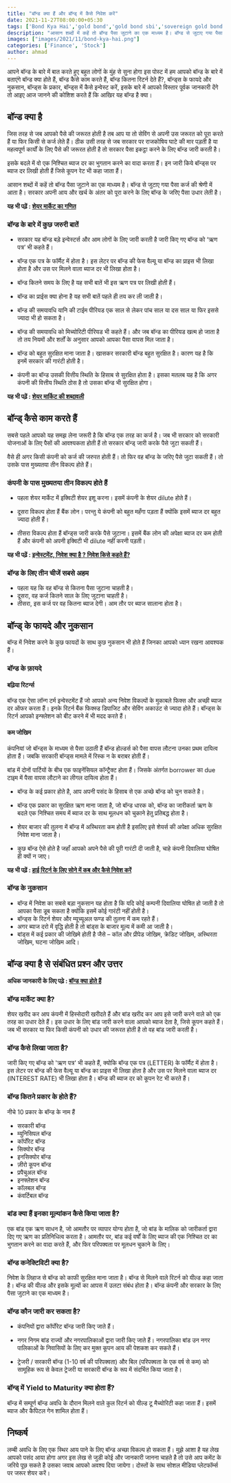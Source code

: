 ```yaml
---
title: "बॉन्ड क्या हैं और बॉन्ड् में कैसे निवेश करें"
date: 2021-11-27T08:00:00+05:30
tags: ['Bond Kya Hai','gold bond','gold bond sbi','sovereign gold bond','sovereign gold bond']
description: "आसान शब्दों में कहें तो बॉन्ड पैसा जुटाने का एक माध्यम है। बॉन्ड से जुटाए गया पैसा कर्ज की श्रेणी में आता है। सरकार अपनी आय और खर्च के अंतर को पूरा करने के लिए बॉन्ड के जरिए पैसा उधार लेती है।"
images: ["images/2021/11/bond-kya-hai.png"]
categories: ['Finance', 'Stock']
author: ahmad
---
```


आपने बॉन्ड के बारे में बात करते हुए बहुत लोगों के मुंह से सुना होगा इस पोस्ट में हम आपको बॉन्ड के बारे में बताएंगे बॉन्ड क्या होते हैं, बॉन्ड कैसे काम करते हैं, बॉन्ड कितना रिटर्न देते हैं?, बॉन्ड्स के फायदे और नुकसान, बॉन्ड्स के प्रकार, बॉन्ड्स में कैसे इन्वेस्ट करें, इसके बारे में आपको विस्तार पूर्वक जानकारी देंगे तो आइए आज जानने की कोशिश करते हैं कि आखिर यह बॉन्ड है क्या।

## बॉन्ड क्या है
जिस तरह से जब आपको पैसे की जरूरत होती है तब आप या तो सेविंग से अपनी उस जरूरत को पूरा करते हैं या फिर किसी से कर्ज लेते हैं। ठीक उसी तरह से जब सरकार पर राजकोषिय घाटे की मार पड़ती है या महत्वपूर्ण कार्यों के लिए पैसे की जरूरत होती है तो सरकार पैसा इकट्ठा करने के लिए बॉन्ड जारी करती है। 

इसके बदले में वो एक निश्चित ब्याज दर का भुगतान करने का वादा करता हैं। इन जारी किये बॉन्ड्स पर ब्याज दर लिखी होती हैं जिसे कूपन रेट भी कहा जाता हैं।

आसान शब्दों में कहें तो बॉन्ड पैसा जुटाने का एक माध्यम है। बॉन्ड से जुटाए गया पैसा कर्ज की श्रेणी में आता है। सरकार अपनी आय और खर्च के अंतर को पूरा करने के लिए बॉन्ड के जरिए पैसा उधार लेती है। 

**यह भी पढ़ें : [शेयर मार्केट का गणित](https://fincz.com/hi/share-market/)**

### बॉन्ड के बारे में कुछ जरुरी बातें 

- सरकार यह बॉन्ड बड़े इन्वेस्टर्स और आम लोगों के लिए जारी करती है जारी किए गए बॉन्ड को ‘ऋण पत्र’ भी कहते हैं।

- बॉन्ड एक पत्र के फॉर्मैट में होता है। इस लेटर पर बॉन्ड की फेस वैल्यू या बॉन्ड का प्राइस भी लिखा होता है और उस पर मिलने वाला ब्याज दर भी लिखा होता है।

- बॉन्ड कितने समय के लिए है यह सभी बातें भी इस ऋण पत्र पर लिखी होती हैं।

- बॉन्ड का प्राईस क्या होना है यह सभी बातें पहले ही तय कर ली जाती है।

- बॉन्ड की समयावधि यानि की टाईम पीरियड एक साल से लेकर पांच साल या दस साल या फिर इससे ज्यादा भी हो सकता है। 

- बॉन्ड की समयावधि को मिच्योरिटी पीरियड भी कहते हैं। और जब बॉन्ड का पीरियड खत्म हो जाता है तो तय नियमों और शर्तों के अनुसार आपको आपका पैसा वापस मिल जाता है।

- बॉन्ड को बहुत सुरक्षित माना जाता है। खासकर सरकारी बॉन्ड बहुत सुरक्षित है। कारण यह है कि इनमें सरकार की गारंटी होती है। 

- कंपनी का बॉन्ड उसकी वित्तीय स्थिति के हिसाब से सुरक्षित होता है। इसका मतलब यह है कि अगर कंपनी की वित्तीय स्थिति ठोस है तो उसका बॉन्ड भी सुरक्षित होगा। 

**यह भी पढ़ें : [शेयर मार्किट की शब्दावली ](https://fincz.com/hi/share-market-terminology/)**

## बॉन्ड् कैसे काम करते हैं 
सबसे पहले आपको यह समझ लेना जरूरी है कि बॉन्ड एक तरह का कर्ज है।
जब भी सरकार को सरकारी योजनाओं के लिए पैसों की आवश्यकता होती हैं तो सरकार बॉन्ड् जारी करके पैसे जुटा सकती हैं।

वैसे ही अगर किसी कंपनी को कर्ज की जरुरत होती हैं। तो फिर वह बॉन्ड के जरिए पैसे जुटा सकती हैं। तो उसके पास मुख्यतया तीन विकल्प होते हैं।

### कंपनी के पास मुख्यतया तीन विकल्प होते हैं

- पहला शेयर मार्केट में इक्विटी शेयर इशू करना। इसमें कंपनी के शेयर dilute होते हैं।

- दूसरा विकल्प होता हैं बैंक लोन। परन्तु ये कंपनी को बहुत महँगा पड़ता हैं क्योंकि इसमें ब्याज दर बहुत ज्यादा होती हैं।

- तीसरा विकल्प होता हैं बॉन्ड्स जारी करके पैसे जुटाना। इसमें बैंक लोन की अपेक्षा ब्याज दर कम होती हैं और कंपनी को अपनी इक्विटी भी dilute नहीं करनी पड़ती।

**यह भी पढ़ें : [इन्वेस्टमेंट, निवेश क्या है ? निवेश किसे कहते हैं?](https://fincz.com/hi/investment/)**

### बॉन्ड के लिए तीन चीजें सबसे अहम
- पहला यह कि वह बॉन्ड से कितना पैसा जुटाना चाहती है।
-  दूसरा, वह कर्ज कितने साल के लिए जुटाना चाहती है। 
-  तीसरा, इस कर्ज पर वह कितना ब्याज देगी। आम तौर पर ब्याज सालाना होता है।

## बॉन्ड् के फायदे और नुकसान
बॉन्ड में निवेश करने के कुछ फायदों के साथ कुछ नुकसान भी होते हैं जिनका आपको ध्यान रखना आवश्यक हैं।

### बॉन्ड के फ़ायदे

#### बढ़िया रिटर्न्स
बॉन्ड एक ऐसा लॉन्ग टर्म इन्वेस्टमेंट हैं जो आपको अन्य निवेश विकल्पों के मुकाबले फिक्स और अच्छी ब्याज दर ऑफर करता हैं। इनके रिटर्न बैंक फिक्स्ड डिपाजिट और सेविंग अकाउंट से ज्यादा होते हैं। बॉन्ड्स के रिटर्न आपको इन्फ्लेशन को बीट करने में भी मदद करते हैं।

#### कम जोखिम
कंपनियां जो बॉन्ड्स के माध्यम से पैसा उठाती हैं बॉन्ड होल्डर्स को पैसा वापस लौटना उनका प्रथम दायित्व होता हैं। जबकि सरकारी बॉन्ड्स मामले में रिस्क न के बराबर होती हैं।

बांड में दोनों पार्टियों के बीच एक फाइनेंसियल कॉन्ट्रैक्ट होता हैं। जिसके अंतर्गत borrower का due टाइम में पैसा वापस लौटाने का लीगल दायित्व होता हैं।

- बॉन्ड के कई प्रकार होते है, आप अपनी पसंद के हिसाब से एक अच्छे बॉन्ड को चुन सकते है।

- बॉन्ड एक प्रकार का सुरक्षित ऋण माना जाता है, जो बॉन्ड धारक को, बॉन्ड का जारीकर्ता ऋण के बदले एक निश्चित समय में ब्याज दर के साथ मूलधन को चुकाने हेतु प्रतिबद्ध होता है।

- शेयर बाजार की तुलना में बॉन्ड में अस्थिरता कम होती है इसलिए इसे शेयर्स की अपेक्षा अधिक सुरक्षित निवेश माना जाता है।

- कुछ बॉन्ड ऐसे होते है जहाँ आपको अपने पैसे की पूरी गारंटी दी जाती है, चाहे कंपनी दिवालिया घोषित ही क्यों न जाए।

**यह भी पढ़ें : [हाई रिटर्न के लिए सोने में कब और कैसे निवेश करें](https://fincz.com/hi/gold-investment/)**

### बॉन्ड के नुकसान
- बॉन्ड में निवेश का सबसे बड़ा नुकसान यह होता है कि यदि कोई कम्पनी दिवालिया घोषित हो जाती है तो आपका पैसा डूब सकता है क्योंकि इसमें कोई गारंटी नहीं होती है।
- बॉन्ड्स के रिटर्न शेयर और म्यूच्यूअल फण्ड की तुलना में कम रहते हैं।
- अगर ब्याज दरो में वृद्धि होती है तो बांड्स के बाजार मूल्य में कमी आ जाती है।
- बांड्स में कई प्रकार की जोखिमे होती है जैसे – कॉल और प्रीपेड जोखिम, क्रेडिट जोखिम, अस्थिरता जोखिम, घटना जोखिम आदि।

## बॉन्ड क्या है से संबंधित प्रश्न और उत्तर

**अधिक जानकारी के लिए पढ़े : [बॉन्ड क्या होते हैं](https://punjiguide.com/what-are-bonds-in-hindi/)**

### बॉन्ड मार्केट क्या है?
शेयर खरीद कर आप कंपनी में हिस्सेदारी खरीदते हैं और बांड खरीद कर आप इसे जारी करने वाले को एक तरह का उधार देते हैं। इस उधार के लिए बांड जारी करने वाला आपको ब्याज देता है, जिसे कूपन कहते हैं। जब भी सरकार या फिर किसी कंपनी को उधार की जरूरत होती है तो वह बांड जारी करती है।

### बॉन्ड कैसे लिखा जाता है?
जारी किए गए बॉन्ड को 'ऋण पत्र' भी कहते हैं, क्योकि बॉन्ड एक पत्र (LETTER) के फॉर्मैट में होता है। इस लेटर पर बॉन्ड की फेस वैल्यू या बॉन्ड का प्राइस भी लिखा होता है और उस पर मिलने वाला ब्याज दर (INTEREST RATE) भी लिखा होता है। बॉन्ड की ब्याज दर को कूपन रेट भी करते हैं।

### बॉन्ड कितने प्रकार के होते हैं?
नीचे 10 प्रकार के बॉन्ड के नाम हैं 
- सरकारी बॉन्ड
- म्युनिसिपल बॉन्ड
- कॉर्पोरेट बॉन्ड
- सिक्योर बॉन्ड
- इनसिक्योर बॉन्ड
- ज़ीरो कूपन बॉन्ड
- प्रपैचुअल बॉन्ड
- इनफ्लेशन बॉन्ड
- कॉलबल बॉन्ड
- कंवर्टिबल बॉन्ड

### बांड क्या हैं इनका मूल्यांकन कैसे किया जाता है?

एक बांड एक ऋण साधन है, जो आमतौर पर व्यापार योग्य होता है, जो बांड के मालिक को जारीकर्ता द्वारा दिए गए ऋण का प्रतिनिधित्व करता है। आमतौर पर, बांड कई वर्षों के लिए ब्याज की एक निश्चित दर का भुगतान करने का वादा करते हैं, और फिर परिपक्वता पर मूलधन चुकाने के लिए।

### बॉन्ड कनेक्टिविटी क्या है?

निवेश के लिहाज से बॉन्ड को काफी सुरक्षित माना जाता है। बॉन्ड से मिलने वाले रिटर्न को यील्ड कहा जाता है। बॉन्ड की यील्ड और इसके मूल्यों का आपस में उलटा संबंध होता है। बॉन्ड कंपनी और सरकार के लिए पैसा जुटाने का एक माध्यम है।

### बॉन्ड कौन जारी कर सकता है?

- कंपनियों द्वारा कॉर्पोरेट बॉन्ड जारी किए जाते हैं।

- नगर निगम बांड राज्यों और नगरपालिकाओं द्वारा जारी किए जाते हैं। नगरपालिका बांड उन नगर पालिकाओं के निवासियों के लिए कर मुक्त कूपन आय की पेशकश कर सकते हैं।

- ट्रेजरी / सरकारी बॉन्ड (1-10 वर्ष की परिपक्वता) और बिल (परिपक्वता के एक वर्ष से कम) को सामूहिक रूप से केवल ट्रेजरी या सरकारी बॉन्ड के रूप में संदर्भित किया जाता है।

### बॉन्ड् में Yield to Maturity क्या होता हैं?
बॉन्ड में सम्पूर्ण बॉन्ड अवधि के दौरान मिलने वाले कुल रिटर्न को यील्ड टू मैच्योरिटी कहा जाता हैं। इसमें ब्याज और कैपिटल गेन शामिल होता हैं।

## निष्कर्ष
लम्बी अवधि के लिए एक स्थिर आय पाने के लिए बॉन्ड अच्छा विकल्प हो सकता हैं। मुझे आशा है यह लेख आपको पसंद आया होगा अगर इस लेख से जुडी कोई और जानकारी जानना चाहते है तो उसे आप कमेंट के जरिये पूछ सकते है उसका जवाब आपको अवश्य दिया जायेगा। दोस्तों के साथ सोशल मीडिया प्लेटफॉर्म्स पर जरूर शेयर करें।
